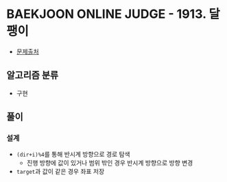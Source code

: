 # BAEKJOON ONLINE JUDGE - 1913. 달팽이

* [문제출처](https://www.acmicpc.net/problem/1913 "1913. 달팽이")

## 알고리즘 분류

- 구현

## 풀이

### 설계

- `(dir+i)%4`를 통해 반시계 방향으로 경로 탐색
    - 진행 방향에 값이 있거나 범위 밖인 경우 반시계 방향으로 방향 변경
- `target`과 값이 같은 경우 좌표 저장